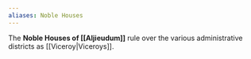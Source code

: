 ```yaml
---
aliases: Noble Houses
---
```


The **Noble Houses of [[Aljieudum]]** rule over the various administrative districts as [[Viceroy|Viceroys]].